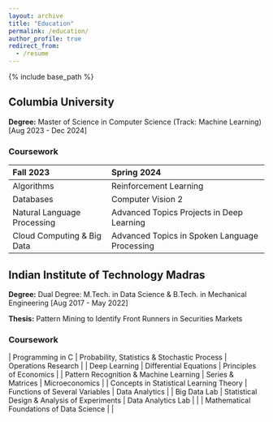 ```yaml
---
layout: archive
title: "Education"
permalink: /education/
author_profile: true
redirect_from:
  - /resume
---
```


{% include base_path %}

## Columbia University
**Degree:** Master of Science in Computer Science (Track: Machine Learning) [Aug 2023 - Dec 2024]
### Coursework

| Fall 2023 | Spring 2024 |
|:--------|:-------|
| Algorithms   | Reinforcement Learning  |
| Databases   | Computer Vision 2   |
| Natural Language Processing   | Advanced Topics Projects in Deep Learning   |
| Cloud Computing & Big Data   | Advanced Topics in Spoken Language Processing   |



## Indian Institute of Technology Madras
**Degree:** Dual Degree: M.Tech. in Data Science & B.Tech. in Mechanical Engineering [Aug 2017 - May 2022]

**Thesis:** Pattern Mining to Identify Front Runners in Securities Markets
### Coursework

| Programming in C   | Probability, Statistics & Stochastic Process  |  Operations Research  |
| Deep Learning   | Differential Equations   |  Principles of Economics  |
| Pattern Recognition & Machine Learning   | Series & Matrices   |  Microeconomics  |
| Concepts in Statistical Learning Theory   | Functions of Several Variables   |  Data Analytics  |
| Big Data Lab   | Statistical Design & Analysis of Experiments   |  Data Analytics Lab  |
|    | Mathematical Foundations of Data Science	   |    |

